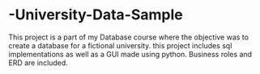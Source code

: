 # -University-Data-Sample
This project is a part of my Database course where the objective was to create a database for a fictional university. this project includes sql implementations as well as a GUI made using python. Business roles and ERD are included.
